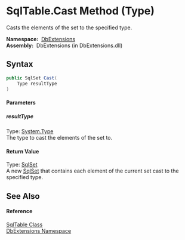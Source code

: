 SqlTable.Cast Method (Type)
===========================
  Casts the elements of the set to the specified type.

  **Namespace:**  [DbExtensions][1]  
  **Assembly:**  DbExtensions (in DbExtensions.dll)

Syntax
------

```csharp
public SqlSet Cast(
	Type resultType
)
```

#### Parameters

##### *resultType*
Type: [System.Type][2]  
The type to cast the elements of the set to.

#### Return Value
Type: [SqlSet][3]  
A new [SqlSet][3] that contains each element of the current set cast to the specified type.

See Also
--------

#### Reference
[SqlTable Class][4]  
[DbExtensions Namespace][1]  

[1]: ../README.md
[2]: http://msdn.microsoft.com/en-us/library/42892f65
[3]: ../SqlSet/README.md
[4]: README.md